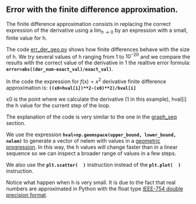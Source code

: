 ## Error with the finite difference approximation.

The finite difference approximation consists in replacing the correct expression of the derivative using a $\displaystyle\lim_{h \to 0}$ by an expression with a small, finite value for h.

The code [err_der_geo.py](err_der_geo.py) shows how finite differences behave with the size of h. We try several values of h ranging from 1 to $10^{-20}$ and we compare the results with the correct value of the derivative in 1 the realtive error formula: **`error=abs((der_num-exact_val)/exact_val)`**.

In the code the expression for $\displaystyle f(x)=x^2$ derivative finite difference approximation is: **`((x0+hval[i])**2-(x0)**2)/hval[i]`**

x0 is the point where we calculate the derivative (1 in this example), hval[i] the h value for the current step of the loop.

The explanation of the code is very similar to the one in the [graph_seq](https://github.com/pcamus/pymath/tree/main/graph_seq) section.

We use the expression **`hval=np.geomspace(upper_bound, lower_bound, nelem)`** to generate a vector of nelem with values in a [geometric progression](https://en.wikipedia.org/wiki/Geometric_progression). In this way, the h values will change faster than in a linear sequence so we can inspect a broader range of values in a few steps.

We also use the **`plt.scatter(  )`** instruction instead of the **`plt.plot(  )`** instruction.

Notice what happen when h is very small. It is due to the fact that real numbers are approximated in Python with the float type [IEEE-754 double precision format](https://docs.python.org/3/tutorial/floatingpoint.html).

